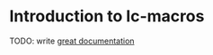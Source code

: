 # Introduction to lc-macros

TODO: write [great documentation](http://jacobian.org/writing/what-to-write/)
